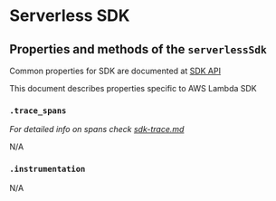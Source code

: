 # Serverless SDK

## Properties and methods of the `serverlessSdk`

Common properties for SDK are documented at [SDK API](https://github.com/serverless/console/tree/main/python/packages/sdk/docs/sdk.md)

This document describes properties specific to AWS Lambda SDK

### `.trace_spans`

_For detailed info on spans check [sdk-trace.md](./sdk-trace.md#trace-spans)_

N/A

### `.instrumentation`

N/A
